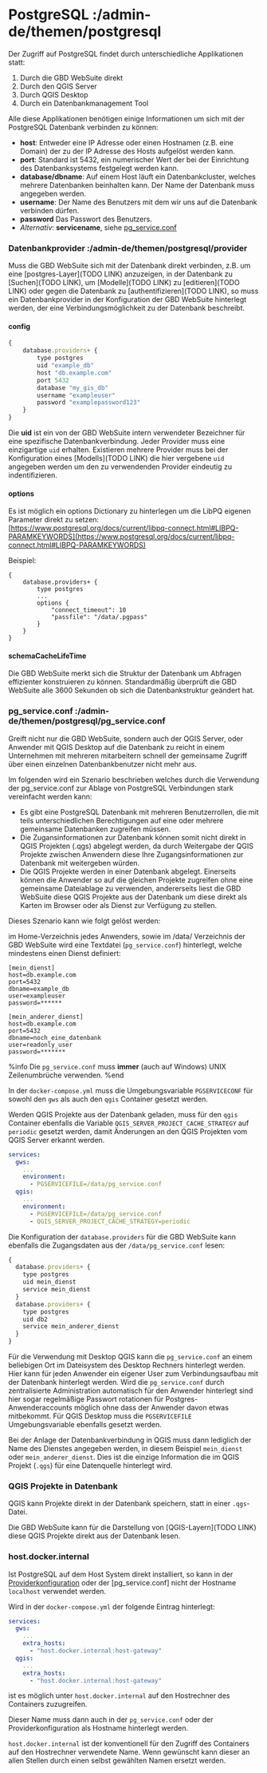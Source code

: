 # PostgreSQL :/admin-de/themen/postgresql

Der Zugriff auf PostgreSQL findet durch unterschiedliche Applikationen statt:

1. Durch die GBD WebSuite direkt
2. Durch den QGIS Server
3. Durch QGIS Desktop
4. Durch ein Datenbankmanagement Tool

Alle diese Applikationen benötigen einige Informationen um sich mit der 
PostgreSQL Datenbank verbinden zu können:

- **host**: Entweder eine IP Adresse oder einen Hostnamen (z.B. eine Domain)
  der zu der IP Adresse des Hosts aufgelöst werden kann.
- **port**: Standard ist 5432, ein numerischer Wert der bei der Einrichtung 
  des Datenbanksystems festgelegt werden kann.
- **database/dbname**: Auf einem Host läuft ein Datenbankcluster, welches mehrere 
  Datenbanken beinhalten kann. Der Name der Datenbank muss angegeben werden.
- **username**: Der Name des Benutzers mit dem wir uns auf die Datenbank 
  verbinden dürfen.
- **password** Das Passwort des Benutzers.
- _Alternativ_: **servicename**, siehe [pg_service.conf](/admin-de/themen/postgresql/pg_service.conf)

### Datenbankprovider :/admin-de/themen/postgresql/provider

Muss die GBD WebSuite sich mit der Datenbank direkt verbinden, z.B. um eine 
[postgres-Layer](TODO LINK) anzuzeigen, in der Datenbank zu [Suchen](TODO LINK),
um [Modelle](TODO LINK) zu [editieren](TODO LINK) oder gegen die Datenbank zu 
[authentifizieren](TODO LINK), so muss ein Datenbankprovider in der Konfiguration 
der GBD WebSuite hinterlegt werden, der eine Verbindungsmöglichkeit zu der 
Datenbank beschreibt.

#### config

```javascript
{
    database.providers+ {
        type postgres
        uid "example_db"
        host "db.example.com"
        port 5432
        database "my_gis_db"
        username "exampleuser"
        password "examplepassword123"
    }
}
```

Die **uid** ist ein von der GBD WebSuite intern verwendeter Bezeichner für
eine spezifische Datenbankverbindung. Jeder Provider muss eine einzigartige `uid`
erhalten. Existieren mehrere Provider muss bei der Konfiguration eines 
[Modells](TODO LINK) die hier vergebene `uid` angegeben werden um den zu 
verwendenden Provider eindeutig zu indentifizieren.

#### options

Es ist möglich ein options Dictionary zu hinterlegen um die LibPQ eigenen 
Parameter direkt zu setzen:
[https://www.postgresql.org/docs/current/libpq-connect.html#LIBPQ-PARAMKEYWORDS](https://www.postgresql.org/docs/current/libpq-connect.html#LIBPQ-PARAMKEYWORDS)

Beispiel:
```
{
    database.providers+ {
        type postgres
        ...
        options {
            "connect_timeout": 10
            "passfile": "/data/.pgpass"
        }
    }
}
```

#### schemaCacheLifeTime

Die GBD WebSuite merkt sich die Struktur der Datenbank um Abfragen effizienter 
konstruieren zu können. Standardmäßig überprüft die GBD WebSuite alle 3600 Sekunden
ob sich die Datenbankstruktur geändert hat.


### pg_service.conf :/admin-de/themen/postgresql/pg_service.conf

Greift nicht nur die GBD WebSuite, sondern auch der QGIS Server, oder Anwender 
mit QGIS Desktop auf die Datenbank zu reicht in einem Unternehmen mit mehreren 
mitarbeitern schnell der gemeinsame Zugriff über einen einzelnen 
Datenbankbenutzer nicht mehr aus.

Im folgenden wird ein Szenario beschrieben welches durch die Verwendung der
pg_service.conf zur Ablage von PostgreSQL Verbindungen stark vereinfacht werden 
kann:

- Es gibt eine PostgreSQL Datenbank mit mehreren Benutzerrollen, die mit 
  teils unterschiedlichen Berechtigungen auf eine oder mehrere gemeinsame 
  Datenbanken zugreifen müssen.
- Die Zugansinformationen zur Datenbank können somit nicht direkt in QGIS 
  Projekten (.qgs) abgelegt werden, da durch Weitergabe der QGIS Projekte 
  zwischen Anwendern diese Ihre Zugangsinformationen zur Datenbank mit weitergeben
  würden.
- Die QGIS Projekte werden in einer Datenbank abgelegt. Einerseits können die 
  Anwender so auf die gleichen Projekte zugreifen ohne eine gemeinsame Dateiablage
  zu verwenden, andererseits liest die GBD WebSuite diese QGIS Projekte aus der 
  Datenbank um diese direkt als Karten im Browser oder als Dienst zur Verfügung 
  zu stellen.

Dieses Szenario kann wie folgt gelöst werden:

im Home-Verzeichnis jedes Anwenders, sowie im /data/ Verzeichnis der GBD WebSuite
wird eine Textdatei (`pg_service.conf`) hinterlegt, welche mindestens einen Dienst 
definiert:


```title="/data/pg_service.conf"
[mein_dienst]
host=db.example.com
port=5432
dbname=example_db
user=exampleuser
password=******

[mein_anderer_dienst]
host=db.example.com
port=5432
dbname=noch_eine_datenbank
user=readonly_user
password=*******
```

%info
Die `pg_service.conf` muss **immer** (auch auf Windows) UNIX Zeilenumbrüche 
verwenden.
%end

In der `docker-compose.yml` muss die Umgebungsvariable `PGSERVICECONF` für 
sowohl den `gws` als auch den `qgis` Container gesetzt werden.

Werden QGIS Projekte aus der Datenbank geladen, muss für den `qgis` Container 
ebenfalls die Variable `QGIS_SERVER_PROJECT_CACHE_STRATEGY` auf `periodic` 
gesetzt werden, damit Änderungen an den QGIS Projekten vom QGIS Server erkannt 
werden.

```yaml title="docker-compose.yml"
services:
  gws:
    ...
    environment:
      - PGSERVICEFILE=/data/pg_service.conf
  qgis:
    ...
    environment:
      - PGSERVICEFILE=/data/pg_service.conf
      - QGIS_SERVER_PROJECT_CACHE_STRATEGY=periodic
```

Die Konfiguration der `database.providers` für die GBD WebSuite kann ebenfalls 
die Zugangsdaten aus der `/data/pg_service.conf` lesen:

```javascript title="/data/config.cx"
{
  database.providers+ {
    type postgres
    uid mein_dienst
    service mein_dienst
  }
  database.providers+ {
    type postgres
    uid db2
    service mein_anderer_dienst
  }
}
```

Für die Verwendung mit Desktop QGIS kann die `pg_service.conf` an einem 
beliebigen Ort im Dateisystem des Desktop Rechners hinterlegt werden. 
Hier kann für jeden Anwender ein eigener User zum Verbindungsaufbau mit der 
Datenbank hinterlegt werden. Wird die `pg_service.conf` durch zentralisierte 
Administration automatisch für den Anwender hinterlegt sind hier sogar 
regelmäßige Passwort rotationen für Postgres-Anwenderaccounts möglich ohne dass 
der Anwender davon etwas mitbekommt.
Für QGIS Desktop muss die `PGSERVICEFILE` Umgebungsvariable ebenfalls gesetzt werden. 

Bei der Anlage der Datenbankverbindung in QGIS muss dann lediglich der Name des 
Dienstes angegeben werden, in diesem Beispiel `mein_dienst` oder `mein_anderer_dienst`.
Dies ist die einzige Information die im QGIS Projekt (`.qgs`) für eine Datenquelle 
hinterlegt wird.

### QGIS Projekte in Datenbank

QGIS kann Projekte direkt in der Datenbank speichern, statt in einer `.qgs`-Datei.

Die GBD WebSuite kann für die Darstellung von [QGIS-Layern](TODO LINK) diese 
QGIS Projekte direkt aus der Datenbank lesen.

### host.docker.internal

Ist PostgreSQL auf dem Host System direkt installiert, so kann in der 
[Providerkonfiguration](/admin-de/themen/postgresql/config) oder der 
[pg_service.conf] nicht der Hostname `localhost` verwendet werden.

Wird in der `docker-compose.yml` der folgende Eintrag hinterlegt:

```yaml title="docker-compose.yml"
services:
  gws:
    ...
    extra_hosts:
      - "host.docker.internal:host-gateway"
  qgis:
    ...
    extra_hosts:
      - "host.docker.internal:host-gateway"
```

ist es möglich unter `host.docker.internal` auf den Hostrechner des Containers 
zuzugreifen.

Dieser Name muss dann auch in der `pg_service.conf` oder der Providerkonfiguration 
als Hostname hinterlegt werden.

`host.docker.internal` ist der konventionell für den Zugriff des Containers auf 
den Hostrechner verwendete Name. Wenn gewünscht kann dieser an allen Stellen durch 
einen selbst gewählten Namen ersetzt werden.

